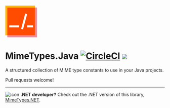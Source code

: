 ﻿![icon](artwork/MimeTypes-icon-100.png)

# MimeTypes.Java [![CircleCI](https://circleci.com/gh/markwhitaker/MimeTypes.Java.svg?style=shield)](https://circleci.com/gh/markwhitaker/MimeTypes.Java) [![](https://jitpack.io/v/markwhitaker/MimeTypes.Java.svg)](https://jitpack.io/#markwhitaker/MimeTypes.Java)


A structured collection of MIME type constants to use in your Java projects.

Pull requests welcome!

---
![icon](https://raw.githubusercontent.com/markwhitaker/MimeTypes.NET/master/Artwork/MimeTypes-icon-32.png) **.NET developer?** Check out the .NET version of this library, [MimeTypes.NET](https://github.com/markwhitaker/MimeTypes.NET).
